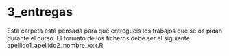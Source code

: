 # 3_entregas
Esta carpeta está pensada para que entreguéis los trabajos que se os pidan durante el curso. El formato de los ficheros debe ser el siguiente: apellido1_apellido2_nombre_xxx.R